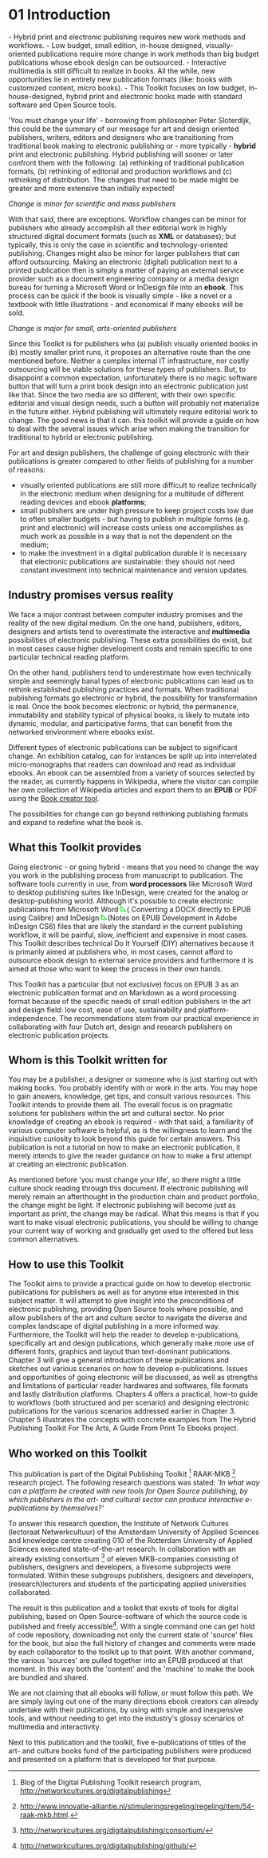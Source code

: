 # 01 Introduction 

<div class="summary">
- Hybrid print and electronic publishing requires new work methods and workflows.
- Low budget, small edition, in-house designed, visually-oriented publications require more change in work methods than big budget publications whose ebook design can be outsourced.
- Interactive multimedia is still difficult to realize in books. All the while, new opportunities lie in entirely new publication formats (like: books with customized content, micro books).
- This Toolkit focuses on low budget, in-house-designed, hybrid print and electronic books made with standard software and Open Source tools.
</div>

'You must change your life' - borrowing from philosopher Peter Sloterdijk, this could be the summary of our message for art and design oriented publishers, writers, editors and designers who are transitioning from traditional book making to electronic publishing or - more typically - **hybrid** print and electronic publishing. Hybrid publishing will sooner or later confront them with the following: (a) rethinking of traditional publication formats, (b) rethinking of editorial and production workflows and (c) rethinking of distribution. The changes that need to be made might be greater and more extensive than initially expected! 
 
 
*Change is minor for scientific and mass publishers* 
 
With that said, there are exceptions. Workflow changes can be minor for publishers who already accomplish all their editorial work in highly structured digital document formats (such as **XML** or databases); but typically, this is only the case in scientific and technology-oriented publishing. Changes might also be minor for larger publishers that can afford outsourcing. Making an electronic (digital) publication next to a printed publication then is simply a matter of paying an external service provider such as a document engineering company or a media design bureau for turning a Microsoft Word or InDesign file into an **ebook**. This process can be quick if the book is visually simple - like a novel or a textbook with little illustrations - and economical if many ebooks will be sold. 
 
*Change is major for small, arts-oriented publishers* 
 
Since this Toolkit is for publishers who (a) publish visually oriented books in (b) mostly smaller print runs, it proposes an alternative route than the one mentioned before. Neither a complex internal IT infrastructure, nor costly outsourcing will be viable solutions for these types of publishers. But, to disappoint a common expectation, unfortunately there is no magic software button that will turn a print book design into an electronic publication just like that. Since the two media are so different, with their own specific editorial and visual design needs, such a button will probably not materialize in the future either. Hybrid publishing will ultimately require editorial work to change. The good news is that it can. this toolkit will provide a guide on how to deal with the several issues which arise when making the transition for traditional to hybrid or electronic publishing. 
 
For art and design publishers, the challenge of going electronic with their publications is greater compared to other fields of publishing for a number of reasons: 
 
- visually oriented publications are still more difficult to realize technically in the electronic medium when designing for a multitude of different reading devices and ebook **platforms**; 
- small publishers are under high pressure to keep project costs low due to often smaller budgets - but having to publish in multiple forms (e.g. print and electronic) will increase costs unless one accomplishes as much work as possible in a way that is not the dependent on the medium; 
- to make the investment in a digital publication durable it is necessary that electronic publications are sustainable: they should not need constant investment into technical maintenance and version updates. 
 
## Industry promises versus reality 
 
We face a major contrast between computer industry promises and the reality of the new digital medium. On the one hand, publishers, editors, designers and artists tend to overestimate the interactive and **multimedia** possibilities of electronic publishing. These extra possibilities do exist, but in most cases cause higher development costs and remain specific to one particular technical reading platform. 
 
On the other hand, publishers tend to underestimate how even technically simple and seemingly banal types of electronic publications can lead us to rethink established publishing practices and formats. When traditional publishing formats go electronic or hybrid, the possibility for transformation is real. Once the book becomes electronic or hybrid, the permanence, immutability and stability typical of physical books, is likely to mutate into dynamic, modular, and participative forms, that can benefit from the networked environment where ebooks exist. 
 
Different types of electronic publications can be subject to significant change. An exhibition catalog, can for instances be split up into interrelated micro-monographs that readers can download and read as individual ebooks. An ebook can be assembled from a variety of sources selected by the reader, as currently happens in Wikipedia, where the visitor can compile her own collection of Wikipedia articles and export them to an **EPUB** or PDF using the [Book creator tool](http://en.wikipedia.org/wiki/Help:Books). 
 
The possibilities for change can go beyond rethinking publishing formats and expand to redefine what the book is. 
 
 
## What this Toolkit provides 
 
Going electronic - or going hybrid - means that you need to change the way you work in the publishing process from manuscript to publication. The software tools currently in use, from **word processors** like Microsoft Word to desktop publishing suites like InDesign, were created for the analog or desktop-publishing world. Although it's possible to create electronic publications from Microsoft Word [![Bloglink](images/dpt_blog_verwijzing.png)](http://networkcultures.org/digitalpublishing/2014/03/28/converting-a-docx-directly-to-epub-using-calibre/ "Link to blog post: Converting a DOCX directly to EPUB using Calibre")( Converting a DOCX directly to EPUB using Calibre) and InDesign [![Bloglink](images/dpt_blog_verwijzing.png)](http://networkcultures.org/digitalpublishing/2013/05/21/epub-development-in-adobe-indesign-cs6/ "Link to blog post: NOTES ON EPUB DEVELOPMENT IN ADOBE INDESIGN CS6")(Notes on EPUB Development in Adobe InDesign CS6) files that are likely the standard in the current publishing workflow, it will be painful, slow, inefficient and expensive in most cases. This Toolkit describes technical Do It Yourself (DIY) alternatives because it is primarily aimed at publishers who, in most cases, cannot afford to outsource ebook design to external service providers and furthermore it is aimed at those who want to keep the process in their own hands. 
 
This Toolkit has a particular (but not exclusive) focus on EPUB 3 as an electronic publication format and on Markdown as a word processing format because of the specific needs of small edition publishers in the art and design field: low cost, ease of use, sustainability and platform-independence. The recommendations stem from our practical experience in collaborating with four Dutch art, design and research publishers on electronic publication projects. 
 
 
 
## Whom is this Toolkit written for 
 
You may be a publisher, a designer or someone who is just starting out with making books. You probably identify with or work in the arts. You may hope to gain answers, knowledge, get tips, and consult various resources. This Toolkit intends to provide them all. The overall focus is on pragmatic solutions for publishers within the art and cultural sector. No prior knowledge of creating an ebook is required - with that said, a familiarity of various computer software is helpful, as is the willingness to learn and the inquisitive curiosity to look beyond this guide for certain answers. This publication is not a tutorial on how to make an electronic publication, it merely intends to give the reader guidance on how to make a first attempt at creating an electronic publication. 
 
As mentioned before 'you must change your life', so there might a little culture shock reading through this document. If electronic publishing will merely remain an afterthought in the production chain and product portfolio, the change might be light. If electronic publishing will become just as important as print, the change may be radical. What this means is that if you want to make visual electronic publications, you should be willing to change your current way of working and gradually get used to the offered but less common alternatives. 
 
 
## How to use this Toolkit 
 
The Toolkit aims to provide a practical guide on how to develop electronic publications 
for publishers as well as for anyone else interested in this subject matter. It will attempt to give insight into the preconditions of electronic publishing, providing Open Source tools where possible, and allow publishers of the art and culture sector to navigate the diverse and complex landscape of digital publishing in a more informed way. 
Furthermore, the Toolkit will help the reader to develop e-publications, specifically art and design 
publications, which generally make more use of different fonts, graphics and layout than text-dominant publications. 
Chapter 3 will give a general introduction of these publications and sketches out various scenarios on how to develop e-publications. Issues and opportunities of going electronic will be discussed, as well as strengths and limitations of particular reader hardwares and softwares, file formats and lastly distribution platforms. Chapters 4 offers a practical, how-to guide to workflows (both structured and per scenario) and designing electronic publications for the various scenarios addressed earlier in Chapter 3. Chapter 5 illustrates the concepts with concrete examples from The Hybrid Publishing Toolkit For The Arts, A Guide From Print To Ebooks project. 
 
 
## Who worked on this Toolkit 
 
This publication is part of the Digital Publishing Toolkit [^DPT-blog] RAAK-MKB [^RAAK-MKB] research project. The following research questions was stated: *'In what way can a platform be created with new tools for Open Source publishing, by which publishers in the art- and cultural sector can produce interactive e-publications by themselves?'* 
 
To answer this research question, the Institute of Network Cultures (lectoraat Netwerkcultuur) of the Amsterdam University of Applied Sciences and knowledge centre creating 010 of the Rotterdam University of Applied Sciences executed state-of-the-art research. In collaboration with an already existing consortium [^DPT-Consortium] of eleven MKB-companies consisting of publishers, designers and developers, a fivesome subprojects were formulated. Within these subgroups publishers, designers and developers, (research)lecturers and students of the participating applied universities collaborated. 
 
The result is this publication and a toolkit that exists of tools for digital publishing, based on Open Source-software of which the source code is published and freely accessible[^DPT-GitHub]. With a single command one can get hold of code repository, downloading not only the current state of 'source' files for the book, but also the full history of changes and comments were made by each collaborator to the toolkit up to that point. With another command, the various 'sources' are pulled together into an EPUB produced at that moment. In this way both the 'content' and the 'machine' to make the book are bundled and shared. 
 
We are not claiming that all ebooks will follow, or must follow this path. We are simply laying out one of the many directions ebook creators can already undertake with their publications, by using with simple and inexpensive tools, and without needing to get into the industry's glossy scenarios of multimedia and interactivity. 
 
Next to this publication and the toolkit, five e-publications of titles of the art- and culture books fund of the participating publishers were produced and presented on a platform that is developed for that purpose. 
 
 
 
[^DPT-blog]: Blog of the Digital Publishing Toolkit research program, http://networkcultures.org/digitalpublishing 
[^RAAK-MKB]: http://www.innovatie-alliantie.nl/stimuleringsregeling/regeling/item/54-raak-mkb.html. 
[^DPT-GitHub]: http://networkcultures.org/digitalpublishing/github/ 
[^DPT-Consortium]: http://networkcultures.org/digitalpublishing/consortium/ 


